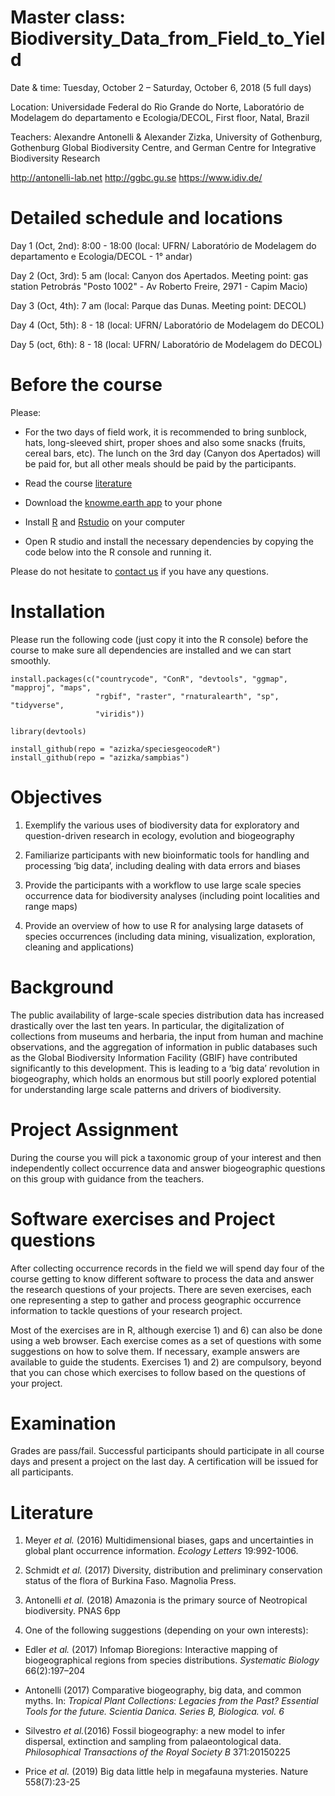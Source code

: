 # Master class: Biodiversity_Data_from_Field_to_Yield

Date & time: Tuesday, October 2 – Saturday, October 6, 2018 (5 full days)

Location: Universidade Federal do Rio Grande do Norte, Laboratório de Modelagem do departamento e Ecologia/DECOL, First floor, Natal, Brazil

Teachers: Alexandre Antonelli & Alexander Zizka, University of Gothenburg, Gothenburg Global Biodiversity Centre, and 
German Centre for Integrative Biodiversity Research  

http://antonelli-lab.net   http://ggbc.gu.se    https://www.idiv.de/ 

# Detailed schedule and locations
Day 1 (Oct, 2nd): 8:00 - 18:00  (local: UFRN/ Laboratório de Modelagem do departamento e Ecologia/DECOL - 1° andar)

Day 2 (Oct, 3rd): 5 am              (local: Canyon dos Apertados. Meeting point: gas station Petrobrás "Posto 1002" - Av Roberto Freire, 2971 - Capim Macio)

Day 3 (Oct, 4th): 7 am              (local: Parque das Dunas. Meeting point: DECOL)

Day 4 (Oct, 5th): 8 - 18             (local: UFRN/  Laboratório de Modelagem do DECOL)

Day 5 (oct, 6th):  8 - 18             (local: UFRN/  Laboratório de Modelagem do DECOL)

# Before the course
Please:

* For the two days of field work, it is recommended to bring sunblock, hats, long-sleeved shirt, proper shoes and also some snacks (fruits, cereal bars, etc).  The lunch on the 3rd day (Canyon dos Apertados) will be paid for, but all other meals should be paid by the participants.

* Read the course [literature](https://github.com/azizka/Biodiversity_Data_from_Field_to_Yield#literature)

* Download the [knowme.earth app](https://knowme.earth/) to your phone

* Install [R](https://cran.r-project.org/bin/) and [Rstudio](https://www.rstudio.com/products/rstudio/download/#download) on your computer

* Open R studio and install the necessary dependencies by copying the code below into the R console and running it. 

Please do not hesitate to [contact us](mailto:zizka.alexander@gmail.com) if you have any questions.


# Installation
Please run the following code (just copy it into the R console) before the course to make sure all dependencies are installed and we can start smoothly.

```{r}
install.packages(c("countrycode", "ConR", "devtools", "ggmap", "mapproj", "maps",
                   "rgbif", "raster", "rnaturalearth", "sp", "tidyverse",
                   "viridis"))

library(devtools)

install_github(repo = "azizka/speciesgeocodeR")
install_github(repo = "azizka/sampbias")
```


# Objectives
1.	Exemplify the various uses of biodiversity data for exploratory and question-driven research in ecology, evolution and biogeography 

2.	Familiarize participants with new bioinformatic tools for handling and processing ‘big data’, including dealing with data errors and biases 

3.	Provide the participants with a workflow to use large scale species occurrence data for biodiversity analyses (including point localities and range maps)

4.	Provide an overview of how to use R for analysing large datasets of species occurrences (including data mining, visualization, exploration, cleaning and applications)


# Background
The public availability of large-scale species distribution data has increased drastically over the last ten years. In particular, the digitalization of collections from museums and herbaria, the input from human and machine observations, and the aggregation of information in public databases such as the Global Biodiversity Information Facility (GBIF) have contributed significantly to this development. This is leading to a ‘big data’ revolution in biogeography, which holds an enormous but still poorly explored potential for understanding large scale patterns and drivers of biodiversity. 


# Project Assignment
During the course you will pick a taxonomic group of your interest and then independently collect occurrence data and answer biogeographic questions on this group with guidance from the teachers.


# Software exercises and Project questions
After collecting occurrence records in the field we will spend day four of the course getting to know different software to process the data and answer the research questions of your projects. There are seven exercises, each one representing a step to gather and process geographic occurrence information to tackle questions of your research project. 

Most of the exercises are in R, although exercise 1) and 6) can also be done using a web browser. Each exercise comes as a set of questions with some suggestions on how to solve them. If necessary, example answers are available to guide the students. Exercises 1) and 2) are compulsory, beyond that you can chose which exercises to follow based on the questions of your project.


# Examination
Grades are pass/fail. Successful participants should participate in all course days and present a project on the last day. A certification will be issued for all participants.


# Literature
1. Meyer *et al.* (2016) Multidimensional biases, gaps and uncertainties in global plant occurrence information. *Ecology Letters* 19:992-1006.

2. Schmidt *et al.* (2017) Diversity, distribution and preliminary conservation status of the flora of Burkina Faso. Magnolia Press.

3. Antonelli *et al.* (2018) Amazonia is the primary source of Neotropical biodiversity. PNAS 6pp

4. One of the following suggestions (depending on your own interests):

* Edler *et al.* (2017) Infomap Bioregions: Interactive mapping of biogeographical regions from species distributions. *Systematic Biology* 66(2):197–204

* Antonelli (2017) Comparative biogeography, big data, and common myths. In: *Tropical Plant Collections: Legacies from the Past? Essential Tools for the future. Scientia Danica. Series B, Biologica. vol. 6*

* Silvestro *et al.*(2016) Fossil biogeography: a new model to infer dispersal, extinction and sampling from palaeontological data. *Philosophical Transactions of the Royal Society B* 371:20150225

* Price *et al.* (2019) Big data little help in megafauna mysteries. Nature 558(7):23-25
